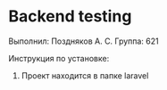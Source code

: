 # Backend testing
Выполнил: Поздняков А. С.
Группа: 621

Инструкция по установке:
1. Проект находится в папке laravel
